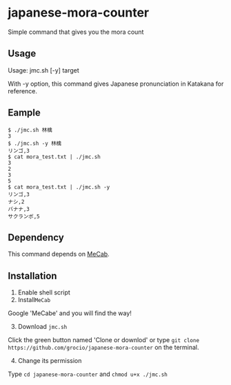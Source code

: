 # japanese-mora-counter
Simple command that gives you the mora count

## Usage
Usage: jmc.sh [-y] target

With -y option, this command gives Japanese pronunciation in Katakana for reference.

## Eample
```
$ ./jmc.sh 林檎
3
$ ./jmc.sh -y 林檎
リンゴ,3
$ cat mora_test.txt | ./jmc.sh
3
2
3
5
$ cat mora_test.txt | ./jmc.sh -y
リンゴ,3
ナシ,2
バナナ,3
サクランボ,5
```

## Dependency
This command depends on [MeCab](http://taku910.github.io/mecab/).

## Installation
1. Enable shell script
2. Install`MeCab`

Google 'MeCabe' and you will find the way!

3. Download `jmc.sh`

Click the green button named 'Clone or downlod' or type `git clone https://github.com/grocio/japanese-mora-counter` on the terminal.

4. Change its permission

Type `cd japanese-mora-counter` and `chmod u+x ./jmc.sh`
